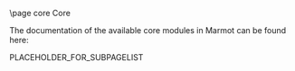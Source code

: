 \page core Core

The documentation of the available core modules in Marmot can be found here:


PLACEHOLDER_FOR_SUBPAGELIST
